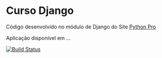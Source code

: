 # Curso Django

Código desenvolvido no módulo de Django do Site [Python Pro](https://www.python.pro.br/)

Aplicação disponível em ...

[![Build Status](https://travis-ci.com/thiagobaia/noobs-django.svg?branch=master)](https://travis-ci.com/thiagobaia/noobs-django)